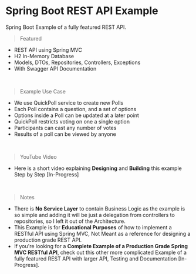 # Spring Boot REST API Example
Spring Boot Example of a fully featured REST API.

> Featured
- REST API using Spring MVC
- H2 In-Memory Database
- Models, DTOs, Repositories, Controllers, Exceptions
- With Swagger API Documentation

<br />

> Example Use Case
- We use QuickPoll service to create new Polls
- Each Poll contains a question, and a set of options
- Options inside a Poll can be updated at a later point
- QuickPoll restricts voting on one a single option
- Participants can cast any number of votes
- Results of a poll can be viewed by anyone

<br />

> YouTube Video
- Here is a short video explaining <b>Designing</b> and <b>Building</b> this example Step by Step [In-Progress]

<br />

> Notes
- There is <b>No Service Layer</b> to contain Business Logic as the example is so simple and adding it will be just a delegation from controllers to repositories, so I left it out of the Architecture.
- This Example is for <b>Educational Purposes</b> of how to implement a RESTful API using Spring MVC, Not Meant as a reference for designing a production grade REST API.
- If you're looking for a <b>Complete Example of a Production Grade Spring MVC RESTful API</b>, check out this other more complicated Example of a fully featured REST API with larger API, Testing and Documentation [In-Progress].
